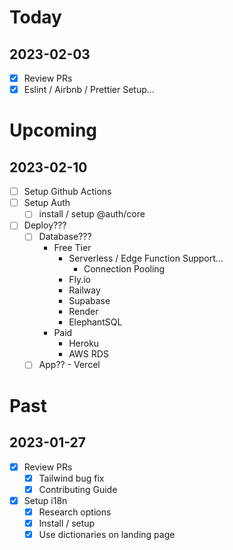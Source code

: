 # Today

## 2023-02-03

- [x] Review PRs
- [x] Eslint / Airbnb / Prettier Setup...

# Upcoming

## 2023-02-10

- [ ] Setup Github Actions
- [ ] Setup Auth
  - [ ] install / setup @auth/core
- [ ] Deploy???
  - [ ] Database???
    - Free Tier
      - Serverless / Edge Function Support...
        - Connection Pooling
      - Fly.io
      - Railway
      - Supabase
      - Render
      - ElephantSQL
    - Paid
      - Heroku
      - AWS RDS
  - [ ] App?? - Vercel

# Past

## 2023-01-27

- [x] Review PRs
  - [x] Tailwind bug fix
  - [x] Contributing Guide
- [x] Setup i18n
  - [x] Research options
  - [x] Install / setup
  - [x] Use dictionaries on landing page
